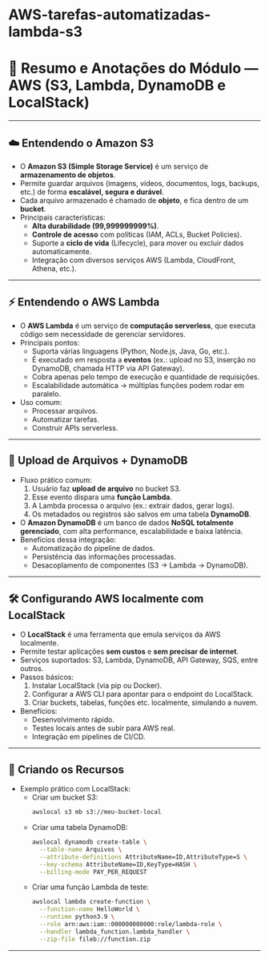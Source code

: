 # AWS-tarefas-automatizadas-lambda-s3
# 📘 Resumo e Anotações do Módulo — AWS (S3, Lambda, DynamoDB e LocalStack)

---

## ☁️ Entendendo o Amazon S3
- O **Amazon S3 (Simple Storage Service)** é um serviço de **armazenamento de objetos**.  
- Permite guardar arquivos (imagens, vídeos, documentos, logs, backups, etc.) de forma **escalável, segura e durável**.  
- Cada arquivo armazenado é chamado de **objeto**, e fica dentro de um **bucket**.  
- Principais características:  
  - **Alta durabilidade (99,999999999%)**.  
  - **Controle de acesso** com políticas (IAM, ACLs, Bucket Policies).  
  - Suporte a **ciclo de vida** (Lifecycle), para mover ou excluir dados automaticamente.  
  - Integração com diversos serviços AWS (Lambda, CloudFront, Athena, etc.).  

---

## ⚡ Entendendo o AWS Lambda
- O **AWS Lambda** é um serviço de **computação serverless**, que executa código sem necessidade de gerenciar servidores.  
- Principais pontos:  
  - Suporta várias linguagens (Python, Node.js, Java, Go, etc.).  
  - É executado em resposta a **eventos** (ex.: upload no S3, inserção no DynamoDB, chamada HTTP via API Gateway).  
  - Cobra apenas pelo tempo de execução e quantidade de requisições.  
  - Escalabilidade automática → múltiplas funções podem rodar em paralelo.  
- Uso comum:  
  - Processar arquivos.  
  - Automatizar tarefas.  
  - Construir APIs serverless.  

---

## 📂 Upload de Arquivos + DynamoDB
- Fluxo prático comum:  
  1. Usuário faz **upload de arquivo** no bucket S3.  
  2. Esse evento dispara uma **função Lambda**.  
  3. A Lambda processa o arquivo (ex.: extrair dados, gerar logs).  
  4. Os metadados ou registros são salvos em uma tabela **DynamoDB**.  
- O **Amazon DynamoDB** é um banco de dados **NoSQL totalmente gerenciado**, com alta performance, escalabilidade e baixa latência.  
- Benefícios dessa integração:  
  - Automatização do pipeline de dados.  
  - Persistência das informações processadas.  
  - Desacoplamento de componentes (S3 → Lambda → DynamoDB).  

---

## 🛠️ Configurando AWS localmente com LocalStack
- O **LocalStack** é uma ferramenta que emula serviços da AWS localmente.  
- Permite testar aplicações **sem custos** e **sem precisar de internet**.  
- Serviços suportados: S3, Lambda, DynamoDB, API Gateway, SQS, entre outros.  
- Passos básicos:  
  1. Instalar LocalStack (via pip ou Docker).  
  2. Configurar a AWS CLI para apontar para o endpoint do LocalStack.  
  3. Criar buckets, tabelas, funções etc. localmente, simulando a nuvem.  
- Benefícios:  
  - Desenvolvimento rápido.  
  - Testes locais antes de subir para AWS real.  
  - Integração em pipelines de CI/CD.  

---

## 🔨 Criando os Recursos
- Exemplo prático com LocalStack:  
  - Criar um bucket S3:  
    ```bash
    awslocal s3 mb s3://meu-bucket-local
    ```
  - Criar uma tabela DynamoDB:  
    ```bash
    awslocal dynamodb create-table \
      --table-name Arquivos \
      --attribute-definitions AttributeName=ID,AttributeType=S \
      --key-schema AttributeName=ID,KeyType=HASH \
      --billing-mode PAY_PER_REQUEST
    ```
  - Criar uma função Lambda de teste:  
    ```bash
    awslocal lambda create-function \
      --function-name HelloWorld \
      --runtime python3.9 \
      --role arn:aws:iam::000000000000:role/lambda-role \
      --handler lambda_function.lambda_handler \
      --zip-file fileb://function.zip
    ```

---
